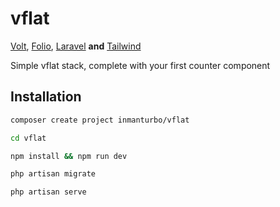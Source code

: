 # vflat

[Volt](https://github.com/livewire/volt), [Folio](https://github.com/laravel/folio), [Laravel](https://github.com/laravel/laravel) **and** [Tailwind](https://github.com/tailwindlabs/tailwindcss)

Simple vflat stack, complete with your first counter component


## Installation

```bash
composer create project inmanturbo/vflat
```

```bash
cd vflat
```

```bash
npm install && npm run dev
```

```bash
php artisan migrate
```

```bash
php artisan serve
```
